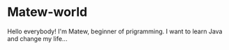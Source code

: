 # Matew-world
Hello everybody! I'm Matew, beginner of prigramming. I want to learn Java and change my life...
